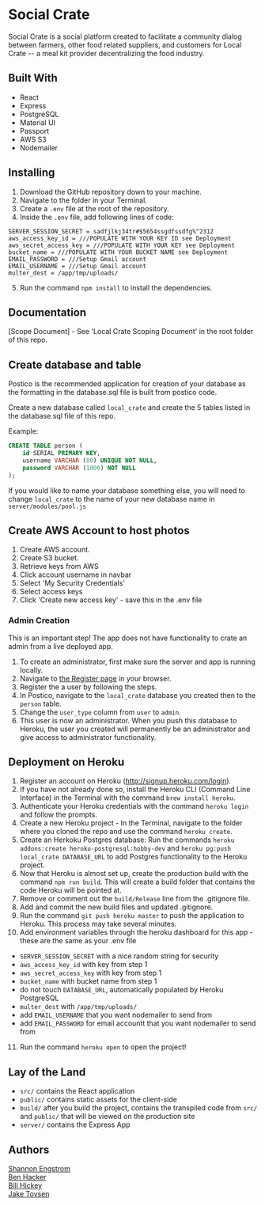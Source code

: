 # Social Crate
Social Crate is a social platform created to facilitate a community dialog between farmers, other food related suppliers, and customers for Local Crate -- a meal kit provider decentralizing the food industry.


## Built With
* React
* Express
* PostgreSQL
* Material UI
* Passport
* AWS S3
* Nodemailer

## Installing
1. Download the GitHub repository down to your machine.
2. Navigate to the folder in your Terminal.
3. Create a `.env` file at the root of the repository.
4. Inside the `.env` file, add following lines of code:
```
SERVER_SESSION_SECRET = sadfjlkj34tr#$5654ssgdfssdfg%^2312
aws_access_key_id = ///POPULATE WITH YOUR KEY ID see Deployment
aws_secret_access_key = ///POPULATE WITH YOUR KEY see Deployment
bucket_name = ///POPULATE WITH YOUR BUCKET NAME see Deployment
EMAIL_PASSWORD = ///Setup Gmail account
EMAIL_USERNAME = ///Setup Gmail account
multer_dest = /app/tmp/uploads/
```
5. Run the command `npm install` to install the dependencies.

## Documentation
[Scope Document] - See 'Local Crate Scoping Document' in the root folder of this repo.

## Create database and table
Postico is the recommended application for creation of your database as the formatting in the database.sql file is built from postico code.

Create a new database called `local_crate` and create the 5 tables listed in the database.sql file of this repo.

Example:
```SQL
CREATE TABLE person (
    id SERIAL PRIMARY KEY,
    username VARCHAR (80) UNIQUE NOT NULL,
    password VARCHAR (1000) NOT NULL
);
```

If you would like to name your database something else, you will need to change `local_crate` to the name of your new database name in `server/modules/pool.js`

## Create AWS Account to host photos
1. Create AWS account.
2. Create S3 bucket.
3. Retrieve keys from AWS
4. Click account username in navbar
5. Select 'My Security Credentials'
6. Select access keys
7. Click 'Create new access key' - save this in the .env file

### Admin Creation
This is an important step!  The app does not have functionality to crate an admin from a live deployed app.
1. To create an administrator, first make sure the server and app is running locally.
2. Navigate to [the Register page](http://localhost:3000/#/register) in your browser.
3. Register the a user by following the steps.
4. In Postico, navigate to the `local_crate` database you created then to the `person` table.
5. Change the `user_type` column from `user` to `admin`.
6. This user is now an administrator.   When you push this database to Heroku, the user you created will permanently be an administrator and give access to administrator functionality.

## Deployment on Heroku
1. Register an account on Heroku (http://signup.heroku.com/login).
2. If you have not already done so, install the Heroku CLI (Command Line Interface) in the Terminal with the command `brew install heroku`.
3. Authenticate your Heroku credentials with the command `heroku login` and follow the prompts.
4. Create a new Heroku project - In the Terminal, navigate to the folder where you cloned the repo and use the command `heroku create`.
5. Create an Herkoku Postgres database: Run the commands `heroku addons:create heroku-postgresql:hobby-dev` and `heroku pg:push local_crate DATABASE_URL` to add Postgres functionality to the Heroku project.
6. Now that Heroku is almost set up, create the production build with the command `npm run build`.  This will create a build folder that contains the code Heroku will be pointed at.
7. Remove or comment out the `build/Release` line from the .gitignore file.
8. Add and commit the new build files and updated .gitignore.
9. Run the command `git push heroku master` to push the application to Heroku.  This process may take several minutes.
10. Add environment variables through the heroku dashboard for this app - these are the same as your .env file
* `SERVER_SESSION_SECRET` with a nice random string for security
* `aws_access_key_id` with key from step 1
* `aws_secret_access_key` with key from step 1
* `bucket_name` with bucket name from step 1
* do not touch `DATABASE_URL`, automatically populated by Heroku PostgreSQL
* `multer_dest` with `/app/tmp/uploads/`
* add `EMAIL_USERNAME` that you want nodemailer to send from
* add `EMAIL_PASSWORD` for email accountt that you want nodemailer to send from
11. Run the command `heroku open` to open the project!

## Lay of the Land
* `src/` contains the React application
* `public/` contains static assets for the client-side
* `build/` after you build the project, contains the transpiled code from `src/` and `public/` that will be viewed on the production site
* `server/` contains the Express App

## Authors
[Shannon Engstrom](https://github.com/Shannonengstrom) \
[Ben Hacker](https://github.com/BenHacker1995) \
[Bill Hickey](https://github.com/bhickey77) \
[Jake Tovsen](https://github.com/JacobTovsen)


